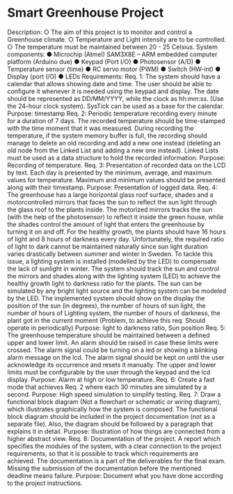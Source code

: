 # Smart Greenhouse Project
Description:
○ The aim of this project is to monitor and control a Greenhouse climate.
○ Temperature and Light intensity are to be controlled.
○ The temperature must be maintained between 20 - 25 Celsius.
System components:
● Microchip (Atmel) SAM3X8E – ARM embedded computer platform (Arduino due)
● Keypad (Port I/O)
● Photosensor (A/D)
● Temperature sensor (time)
● RC servo motor (PWM)
● Switch (HW-int)
● Display (port I/O)
● LEDs
Requirements:
Req. 1: The system should have a calendar that allows showing date and time. The user should be able to configure it whenever it is needed using the keypad and display. The date should be
represented as DD/MM/YYYY, while the clock as hh:mm:ss. (Use the 24-hour clock system). SysTick can be used as a base for the calendar.
Purpose: timestamp
Req. 2: Periodic temperature recording every minute for a duration of 7 days. The recorded temperature should be time-stamped with the time moment that it was measured. During
recording the temperature, if the system memory buffer is full, the recording should manage to delete an old recording and add a new one instead (deleting an old node from the Linked List
and adding a new one instead). Linked Lists must be used as a data structure to hold the recorded information.
Purpose: Recording of temperature.
Req. 3: Presentation of recorded data on the LCD by text. Each day is presented by the minimum, average, and maximum values for temperature. Maximum and minimum values
should be presented along with their timestamp.
Purpose: Presentation of logged data.
Req. 4: The greenhouse has a large horizontal glass roof surface, shades and a motorcontrolled mirrors that faces the sun to reflect the sun light through the glass roof to the plants
inside. The motorized mirrors tracks the sun (with the help of the photosensor) to reflect it inside the green house, while the shades control the amount of light that enters the greenhouse by
turning it on and off. For the healthy growth, the plants should have 16 hours of light and 8 hours of darkness every day. Unfortunately, the required ratio of light to dark cannot be
maintained naturally since sun light duration varies drastically between summer and winter in Sweden. To tackle this issue, a lighting system is installed (modelled by the LED) to
compensate the lack of sunlight in winter. The system should track the sun and control the mirrors and shades along with the lighting system (LED) to achieve the healthy growth light to
darkness ratio for the plants. The sun can be simulated by any bright light source and the lighting system can be modeled by the LED. The implemented system should show on the
display the position of the sun (in degrees), the number of hours of sun light, the number of hours of Lighting system, the number of hours of darkness, the plant got in the current moment
(Problem, to achieve this req. Should operate in periodically)
Purpose: light to darkness ratio, Sun position
Req. 5: The greenhouse temperature should be maintained between a defined upper and lower limit. An alarm should be raised in case these limits were crossed. The alarm signal could be
turning on a led or showing a blinking alarm message on the lcd. The alarm signal should be kept on until the user acknowledge its occurrence and resets it manually. The upper and lower
limits must be configurable by the user through the keypad and the lcd display.
Purpose: Alarm at high or low temperature.
Req. 6: Create a fast mode that achieves Req. 2 where each 30 minutes are simulated by a second.
Purpose: High speed simulation to simplify testing.
Req. 7: Draw a functional block diagram (Not a flowchart or schematic or wiring diagram), which illustrates graphically how the system is composed. The functional block diagram should be
included in the project documentation (not as a separate file). Also, the diagram should be followed by a paragraph that explains it in detail.
Purpose: Illustration of how things are connected from a higher abstract view.
Req. 8: Documentation of the project. A report which specifies the modules of the system, with a clear connection to the project requirements, so that it is possible to track which requirements
are achieved. The documentation is a part of the deliverables for the final exam. Missing the submission of the documentation before the mentioned deadline means failure.
Purpose: Document what you have done according to the project instructions.
